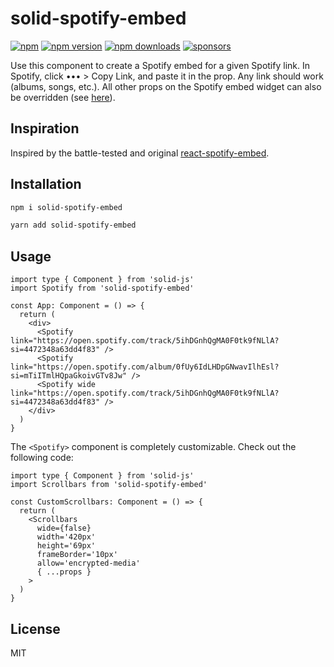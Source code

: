 # solid-spotify-embed

[![npm](https://img.shields.io/badge/npm-solid--spotify--embed-brightgreen.svg?style=flat-square)](https://www.npmjs.com/package/solid-spotify-embed)
[![npm version](https://img.shields.io/npm/v/solid-spotify-embed.svg?style=flat-square)](https://www.npmjs.com/package/solid-spotify-embed)
[![npm downloads](https://img.shields.io/npm/dm/solid-spotify-embed.svg?style=flat-square)](https://www.npmjs.com/package/solid-spotify-embed)
[![sponsors](https://img.shields.io/github/sponsors/diragb)](https://github.com/sponsors/diragb)

Use this component to create a Spotify embed for a given Spotify link. In Spotify, click ••• > Copy Link, and paste it in the <Spotify link={...}> prop.
Any link should work (albums, songs, etc.). All other props on the Spotify embed widget can also be overridden (see [here](https://developer.spotify.com/documentation/embeds)).


## Inspiration
Inspired by the battle-tested and original [react-spotify-embed](https://www.npmjs.com/package/react-spotify-embed).

## Installation
```bash
npm i solid-spotify-embed

yarn add solid-spotify-embed
```

## Usage

```tsx
import type { Component } from 'solid-js'
import Spotify from 'solid-spotify-embed'

const App: Component = () => {
  return (
    <div>
      <Spotify link="https://open.spotify.com/track/5ihDGnhQgMA0F0tk9fNLlA?si=4472348a63dd4f83" />
      <Spotify link="https://open.spotify.com/album/0fUy6IdLHDpGNwavIlhEsl?si=mTiITmlHQpaGkoivGTv8Jw" />
      <Spotify wide link="https://open.spotify.com/track/5ihDGnhQgMA0F0tk9fNLlA?si=4472348a63dd4f83" />
    </div>
  )
}
```

The `<Spotify>` component is completely customizable. Check out the following code:

```tsx
import type { Component } from 'solid-js'
import Scrollbars from 'solid-spotify-embed'

const CustomScrollbars: Component = () => {
  return (
    <Scrollbars
      wide={false}
      width='420px'
      height='69px'
      frameBorder='10px'
      allow='encrypted-media'
      { ...props }
    >
  )
}
```

## License
MIT